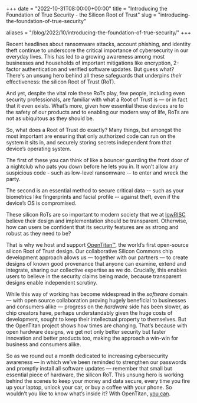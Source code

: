 +++
date = "2022-10-31T08:00:00+00:00"
title = "Introducing the Foundation of True Security - the Silicon Root of Trust"
slug = "introducing-the-foundation-of-true-security"

aliases = "/blog/2022/10/introducing-the-foundation-of-true-security/"
+++

Recent headlines about ransomware attacks, account phishing, and identity theft continue to underscore the critical importance of cybersecurity in our everyday lives. This has led to a growing awareness among most businesses and households of important mitigations like encryption, 2-factor authentication and verified software updates. But guess what? There's an unsung hero behind all these safeguards that underpins *their* effectiveness: the silicon Root of Trust (RoT).

And yet, despite the vital role these RoTs play, few people, including even security professionals, are familiar with what a Root of Trust is — or in fact that it even exists. What’s more, given how essential these devices are to the safety of our products and to enabling our modern way of life, RoTs are not as ubiquitous as they should be.

So, what does a Root of Trust do exactly? Many things, but amongst the most important are ensuring that only authorized code can run on the system it sits in, and securely storing secrets independent from that device’s operating system.

The first of these you can think of like a bouncer guarding the front door of a nightclub who pats you down before he lets you in. It won’t allow any suspicious code - such as low-level ransomware -- to enter and wreck the party.

The second is an essential method to secure critical data -- such as your biometrics like fingerprints and facial profile -- against theft, even if the device’s OS is compromised.

These silicon RoTs are so important to modern society that we at [lowRISC](https://www.lowrisc.org) believe their design and implementation should be transparent. Otherwise, how can users be confident that its security features are as strong and robust as they need to  be?

That is why we host and support [OpenTitan™](https://opentitan.org), the world’s first open-source silicon Root of Trust design. Our collaborative Silicon Commons chip development approach allows us — together with our partners —  to create designs of known good provenance that anyone can examine, extend and integrate, sharing our collective expertise as we do. Crucially, this enables users to believe in the security claims being made, because transparent designs enable independent scrutiny.

While this way of working has become widespread in the *software* domain — with open source collaboration proving hugely beneficial to businesses and consumers alike — progress on the *hardware* side has been slower, as chip creators have, perhaps understandably given the huge costs of development, sought to keep their intellectual property to themselves. But the OpenTitan project shows how times are changing. That’s because with open hardware designs, we get not only better security but faster innovation and better products too, making the approach a win-win for business and consumers alike. 

So as we round out a month dedicated to increasing cybersecurity awareness — in which we’ve been reminded to strengthen our passwords and promptly install all software updates — remember that small but essential piece of hardware, the silicon RoT. This unsung hero is working behind the scenes to keep your money and data secure, every time you fire up your laptop, unlock your car, or buy a coffee with your phone. So wouldn’t you like to know what’s inside it? With OpenTitan, [you can](https://www.github.com/lowrisc/opentitan).

